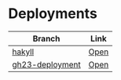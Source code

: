 # Deployments

| Branch | Link |
| --- | --- |
| [hakyll](https://github.com/visortelle/haskellfoundation.github.io/tree/) | [Open](https://visortelle.github.io/haskellfoundation.github.io/) |
| [gh23-deployment](https://github.com/visortelle/haskellfoundation.github.io/tree/gh23-deployment) | [Open](https://visortelle.github.io/haskellfoundation.github.io/branches/gh23-deployment) |
